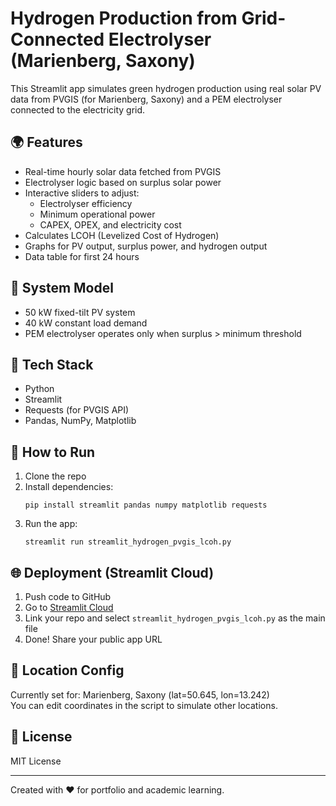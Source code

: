 
# Hydrogen Production from Grid-Connected Electrolyser (Marienberg, Saxony)

This Streamlit app simulates green hydrogen production using real solar PV data from PVGIS (for Marienberg, Saxony) and a PEM electrolyser connected to the electricity grid.

## 🌍 Features

- Real-time hourly solar data fetched from PVGIS
- Electrolyser logic based on surplus solar power
- Interactive sliders to adjust:
  - Electrolyser efficiency
  - Minimum operational power
  - CAPEX, OPEX, and electricity cost
- Calculates LCOH (Levelized Cost of Hydrogen)
- Graphs for PV output, surplus power, and hydrogen output
- Data table for first 24 hours

## 🧪 System Model

- 50 kW fixed-tilt PV system
- 40 kW constant load demand
- PEM electrolyser operates only when surplus > minimum threshold

## 🧰 Tech Stack

- Python
- Streamlit
- Requests (for PVGIS API)
- Pandas, NumPy, Matplotlib

## 🚀 How to Run

1. Clone the repo
2. Install dependencies:
   ```
   pip install streamlit pandas numpy matplotlib requests
   ```
3. Run the app:
   ```
   streamlit run streamlit_hydrogen_pvgis_lcoh.py
   ```

## 🌐 Deployment (Streamlit Cloud)

1. Push code to GitHub
2. Go to [Streamlit Cloud](https://streamlit.io/cloud)
3. Link your repo and select `streamlit_hydrogen_pvgis_lcoh.py` as the main file
4. Done! Share your public app URL

## 📍 Location Config

Currently set for: Marienberg, Saxony (lat=50.645, lon=13.242)  
You can edit coordinates in the script to simulate other locations.

## 📄 License

MIT License

---

Created with ❤️ for portfolio and academic learning.
